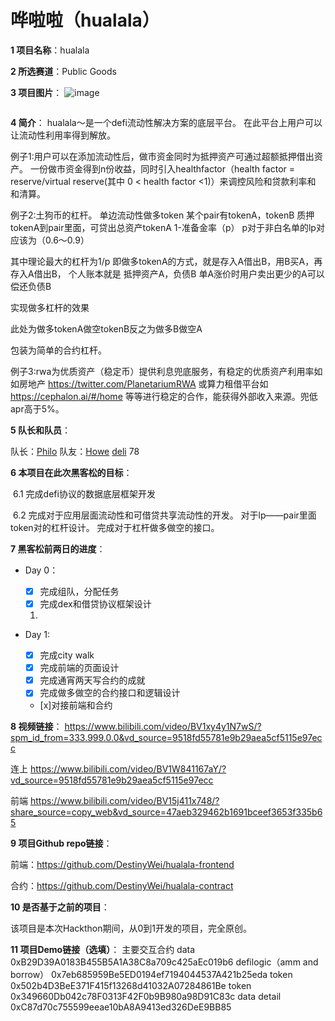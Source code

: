 # 哗啦啦（hualala）

**1 项目名称**：hualala

**2 所选赛道**：Public Goods

**3 项目图片**：
![image](https://github.com/PhiloCwh/ETHHangzhou/assets/105807963/7b951bb5-644e-4797-a232-ae25bf1cf053)


![]()

**4  简介**：
hualala～是一个defi流动性解决方案的底层平台。
在此平台上用户可以让流动性利用率得到解放。

例子1:用户可以在添加流动性后，做市资金同时为抵押资产可通过超额抵押借出资产。
一份做市资金得到n份收益，同时引入healthfactor（health factor = reserve/virtual reserve(其中 0 < health factor <1)）来调控风险和贷款利率和
和清算。

例子2:土狗币的杠杆。
单边流动性做多token
某个pair有tokenA，tokenB
质押tokenA到pair里面，可贷出总资产tokenA 1-准备金率（p）
p对于非白名单的lp对应该为（0.6～0.9）

其中理论最大的杠杆为1/p
即做多tokenA的方式，就是存入A借出B，用B买A，再存入A借出B，
个人账本就是 抵押资产A，负债B
单A涨价时用户卖出更少的A可以偿还负债B

实现做多杠杆的效果

此处为做多tokenA做空tokenB反之为做多B做空A

包装为简单的合约杠杆。

例子3:rwa为优质资产（稳定币）提供利息兜底服务，有稳定的优质资产利用率如 如房地产 https://twitter.com/PlanetariumRWA 或算力租借平台如 https://cephalon.ai/#/home
等等进行稳定的合作，能获得外部收入来源。兜低apr高于5%。




**5 队长和队员**：

队长：[Philo](https://github.com/PhiloCwh)  队友：[Howe](https://github.com/DestinyWei)  [deli](https://github.com/yyyhakuna)  78

**6 本项目在此次黑客松的目标**：

​ 6.1 完成defi协议的数据底层框架开发

​ 6.2 完成对于应用层面流动性和可借贷共享流动性的开发。
对于lp——pair里面token对的杠杆设计。
完成对于杠杆做多做空的接口。

**7 黑客松前两日的进度**：

- Day 0：
  - [x] 完成组队，分配任务
  - [x] 完成dex和借贷协议框架设计
  
  1. 

- Day 1:
  - [x] 完成city walk
  - [x] 完成前端的页面设计
  - [x] 完成通宵两天写合约的成就
  - [x] 完成做多做空的合约接口和逻辑设计
  - [x]对接前端和合约 

**8 视频链接**：
https://www.bilibili.com/video/BV1xy4y1N7wS/?spm_id_from=333.999.0.0&vd_source=9518fd55781e9b29aea5cf5115e97ecc

连上
https://www.bilibili.com/video/BV1W841167aY/?vd_source=9518fd55781e9b29aea5cf5115e97ecc

前端
 https://www.bilibili.com/video/BV15j411x748/?share_source=copy_web&vd_source=47aeb329462b1691bceef3653f335b65



**9 项目Github repo链接**：

前端：https://github.com/DestinyWei/hualala-frontend

合约：https://github.com/DestinyWei/hualala-contract

**10 是否基于之前的项目**：

该项目是本次Hackthon期间，从0到1开发的项目，完全原创。

**11 项目Demo链接（选填）**：
主要交互合约
data
0xB29D39A0183B455B5A1A38C8a709c425aEc019b6
defilogic（amm and borrow）
0x7eb685959Be5ED0194ef7194044537A421b25eda
token
0x502b4D3BeE371F415f13268d41032A07284861Be
token
0x349660Db042c78F0313F42F0b9B980a98D91C83c
data detail
0xC87d70c755599eeae10bA8A9413ed326DeE9BB85
